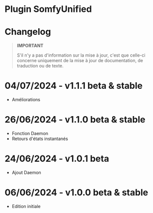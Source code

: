 # Plugin SomfyUnified
# Changelog


>**IMPORTANT**
>
> S'il n'y a pas d'information sur la mise à jour, c'est que celle-ci concerne uniquement de la mise à jour de documentation, de traduction ou de texte.

# 04/07/2024 - v1.1.1 beta & stable
- Améliorations

# 26/06/2024 - v1.1.0 beta & stable
- Fonction Daemon
- Retours d'états instantanés

# 24/06/2024 - v1.0.1 beta
- Ajout Daemon

# 06/06/2024 - v1.0.0 beta & stable
- Edition initiale
